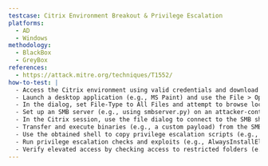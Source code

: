 ```yaml
---
testcase: Citrix Environment Breakout & Privilege Escalation
platforms:
  - AD
  - Windows
methodology:
  - BlackBox
  - GreyBox
references:
  - https://attack.mitre.org/techniques/T1552/
how-to-test: |
  - Access the Citrix environment using valid credentials and download the launch.ica file to connect to the Citrix desktop.
  - Launch a desktop application (e.g., MS Paint) and use the File > Open dialog to access the Windows file dialog box.
  - In the dialog, set File-Type to All Files and attempt to browse local user folders using UNC paths (e.g., \\127.0.0.1\c$\users\<username>).
  - Set up an SMB server (e.g., using smbserver.py) on an attacker-controlled machine.
  - In the Citrix session, use the file dialog to connect to the SMB share (e.g., \\<attacker_IP>\share) and verify the ability to list and execute files.
  - Transfer and execute binaries (e.g., a custom payload) from the SMB share to gain command execution within the Citrix environment.
  - Use the obtained shell to copy privilege escalation scripts (e.g., PowerUp.ps1, Bypass-UAC.ps1, custom batch files) from the SMB share.
  - Run privilege escalation checks and exploits (e.g., AlwaysInstallElevated, UAC bypass) to attempt to gain elevated privileges.
  - Verify elevated access by checking access to restricted folders (e.g., Administrator Desktop) and confirming privileges with commands like whoami /priv and whoami /all.
---
```

